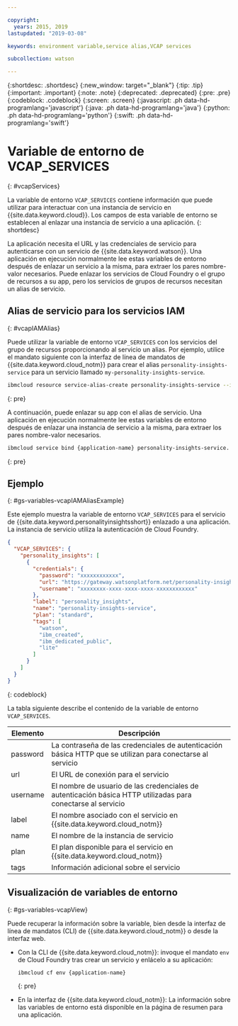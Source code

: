 ```yaml
---

copyright:
  years: 2015, 2019
lastupdated: "2019-03-08"

keywords: environment variable,service alias,VCAP services

subcollection: watson

---
```


{:shortdesc: .shortdesc}
{:new_window: target="_blank"}
{:tip: .tip}
{:important: .important}
{:note: .note}
{:deprecated: .deprecated}
{:pre: .pre}
{:codeblock: .codeblock}
{:screen: .screen}
{:javascript: .ph data-hd-programlang='javascript'}
{:java: .ph data-hd-programlang='java'}
{:python: .ph data-hd-programlang='python'}
{:swift: .ph data-hd-programlang='swift'}

# Variable de entorno de VCAP\_SERVICES
{: #vcapServices}

La variable de entorno `VCAP_SERVICES` contiene información que puede utilizar para interactuar con una instancia de servicio en {{site.data.keyword.cloud}}. Los campos de esta variable de entorno se establecen al enlazar una instancia de servicio a una aplicación.
{: shortdesc}

La aplicación necesita el URL y las credenciales de servicio para autenticarse con un servicio de {{site.data.keyword.watson}}. Una aplicación en ejecución normalmente lee estas variables de entorno después de enlazar un servicio a la misma, para extraer los pares nombre-valor necesarios. Puede enlazar los servicios de Cloud Foundry o el grupo de recursos a su app, pero los servicios de grupos de recursos necesitan un alias de servicio.

## Alias de servicio para los servicios IAM
{: #vcapIAMAlias}

Puede utilizar la variable de entorno `VCAP_SERVICES` con los servicios del grupo de recursos proporcionando al servicio un alias. Por ejemplo, utilice el mandato siguiente con la interfaz de línea de mandatos de {{site.data.keyword.cloud_notm}} para crear el alias `personality-insights-service` para un servicio llamado `my-personality-insights-service`.

```bash
ibmcloud resource service-alias-create personality-insights-service --instance-name my-personality-insights-service
```
{: pre}

A continuación, puede enlazar su app con el alias de servicio. Una aplicación en ejecución normalmente lee estas variables de entorno después de enlazar una instancia de servicio a la misma, para extraer los pares nombre-valor necesarios.

```bash
ibmcloud service bind {application-name} personality-insights-service.
```
{: pre}

## Ejemplo
{: #gs-variables-vcapIAMAliasExample}

Este ejemplo muestra la variable de entorno `VCAP_SERVICES` para el servicio de {{site.data.keyword.personalityinsightsshort}} enlazado a una aplicación. La instancia de servicio utiliza la autenticación de Cloud Foundry.

```json
{
  "VCAP_SERVICES": {
    "personality_insights": [
      {
        "credentials": {
          "password": "xxxxxxxxxxxx",
          "url": "https://gateway.watsonplatform.net/personality-insights/api",
          "username": "xxxxxxxx-xxxx-xxxx-xxxx-xxxxxxxxxxxx"
        },
        "label": "personality_insights",
        "name": "personality-insights-service",
        "plan": "standard",
        "tags": [
          "watson",
          "ibm_created",
          "ibm_dedicated_public",
          "lite"
        ]
      }
    ]
  }
}
```
{: codeblock}

La tabla siguiente describe el contenido de la variable de entorno `VCAP_SERVICES`.

| Elemento     | Descripción                                                                                |
|----------|--------------------------------------------------------------------------------------------|
| password | La contraseña de las credenciales de autenticación básica HTTP que se utilizan para conectarse al servicio |
| url      | El URL de conexión para el servicio                                                         |
| username | El nombre de usuario de las credenciales de autenticación básica HTTP utilizadas para conectarse al servicio |
| label    | El nombre asociado con el servicio en {{site.data.keyword.cloud_notm}}                                            |
| name     | El nombre de la instancia de servicio                                                           |
| plan     | El plan disponible para el servicio en {{site.data.keyword.cloud_notm}}                                              |
| tags     | Información adicional sobre el servicio                                                   |

## Visualización de variables de entorno
{: #gs-variables-vcapView}

Puede recuperar la información sobre la variable, bien desde la interfaz de línea de mandatos (CLI) de {{site.data.keyword.cloud_notm}} o desde la interfaz web.

- Con la CLI de {{site.data.keyword.cloud_notm}}: invoque el mandato `env` de Cloud Foundry tras crear un servicio y enlácelo a su aplicación:

    ```bash
    ibmcloud cf env {application-name}
    ```
    {: pre}

- En la interfaz de {{site.data.keyword.cloud_notm}}: La información sobre las variables de entorno está disponible en la página de resumen para una aplicación.
